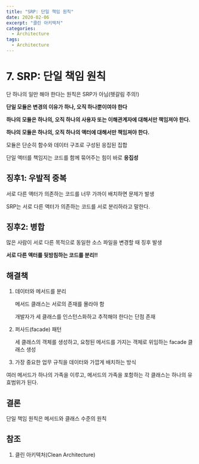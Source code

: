 ```yaml
---
title: "SRP: 단일 책임 원칙"
date: 2020-02-06
excerpt: "클린 아키텍처"
categories:
  - Architecture
tags:
  - Architecture
---
```


# 7. SRP: 단일 책임 원칙

단 하나의 일만 해야 한다는 원칙은 SRP가 아님(헷갈림 주의!)

**단일 모듈은 변경의 이유가 하나, 오직 하나뿐이여야 한다**

**하나의 모듈은 하나의, 오직 하나의 사용자 또는 이해관계자에 대해서만 책임져야 한다.**

**하나의 모듈은 하나의, 오직 하나의 액터에 대해서만 책임져야 한다.**

모듈은 단순히 함수와 데이터 구조로 구성된 응집된 집합

단일 액터를 책임지는 코드를 함께 묶어주는 힘이 바로 **응집성**

## 징후1: 우발적 중복

서로 다른 액터가 의존하는 코드를 너무 가까이 배치하면 문제가 발생

SRP는 서로 다른 액터가 의존하는 코드를 서로 분리하라고 말한다.

## 징후2: 병합

많은 사람이 서로 다른 목적으로 동일한 소스 파일을 변경할 때 징후 발생

**서로 다른 액터를 뒷밤침하는 코드를 분리!!**

## 해결책

1. 데이터와 메서드를 분리

   메서드 클래스는 서로의 존재를 몰라야 함

   개발자가 세 클래스를 인스턴스화하고 추적해야 한다는 단점 존재

2. 퍼사드(facade) 패턴

   세 클래스의 객체를 생성하고, 요청된 메서드를 가지는 객체로 위임하는 facade 클래스 생성

3. 가장 중요한 업무 규칙을 데이터와 가깝게 배치하는 방식

여러 메서드가 하나의 가족을 이루고, 메서드의 가족을 포함하는 각 클래스는 하나의 유효범위가 된다.

## 결론

단일 책임 원칙은 메서드와 클래스 수준의 원칙

## 참조

1. 클린 아키텍처(Clean Architecture)